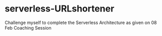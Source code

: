 # serverless-URLshortener
Challenge myself to complete the Serverless Architecture as given on 08 Feb Coaching Session
